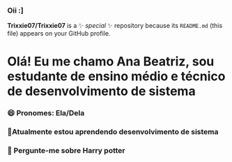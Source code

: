 ### Oii :]


**Trixxie07/Trixxie07** is a ✨ _special_ ✨ repository because its `README.md` (this file) appears on your GitHub profile.


# Olá! Eu me chamo Ana Beatriz, sou estudante de ensino médio e técnico de desenvolvimento de sistema
### 😄 Pronomes: Ela/Dela
### 🌱Atualmente estou aprendendo desenvolvimento de sistema 
### 💬 Pergunte-me sobre Harry potter 


